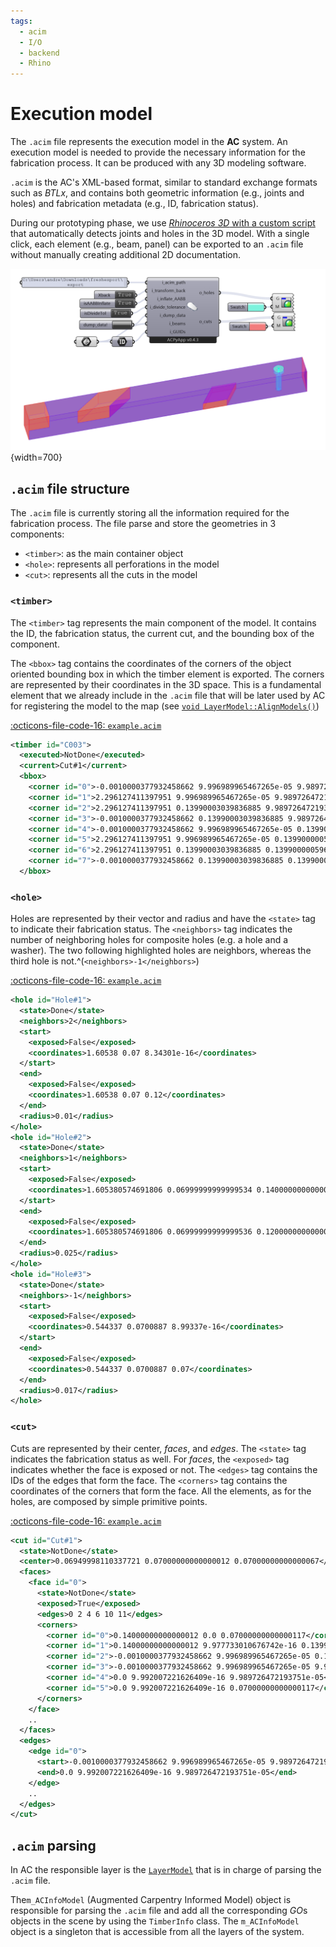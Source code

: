 ```yaml
---
tags:
  - acim
  - I/O
  - backend
  - Rhino
---
```


# Execution model

The `.acim` file represents the execution model in the **AC** system. An execution model is needed to provide the necessary information for the fabrication process. It can be produced with any 3D modeling software.

`.acim` is the AC's XML-based format, similar to standard exchange formats such as *BTLx*, and contains both geometric information (e.g., joints and holes) and fabrication metadata (e.g., ID, fabrication status).

During our prototyping phase, we use [*Rhinoceros 3D* with a custom script](https://github.com/ibois-epfl/augmented-carpentry/blob/main/py/components/acimexporter/code.py) that automatically detects joints and holes in the 3D model. With a single click, each element (e.g., beam, panel) can be exported to an `.acim` file without manually creating additional 2D documentation.

![acim export image ><](../../assets/images/developer_guide/only_acim_exporter.png){width=700}


## `.acim` file structure

The `.acim` file is currently storing all the information required for the fabrication process. The file parse and store the geometries in 3 components:

* `<timber>`: as the main container object
* `<hole>`: represents all perforations in the model
* `<cut>`: represents all the cuts in the model

### `<timber>`

The `<timber>` tag represents the main component of the model. It contains the ID, the fabrication status, the current cut, and the bounding box of the component.

The `<bbox>` tag contains the coordinates of the corners of the object oriented bounding box in which the timber element is exported. The corners are represented by their coordinates in the 3D space. This is a fundamental element that we already include in the `.acim` file that will be later used by AC for registering the model to the map (see [`void LayerModel::AlignModels()`](https://github.com/ibois-epfl/augmented-carpentry/blob/ecc39246c4996833e271c96de244561f85d6dc81/src/AIAC/LayerModel.cpp#L121-L179))

[:octicons-file-code-16: `example.acim`](../../assets/example_files/C003.acim)
```xml
<timber id="C003">
  <executed>NotDone</executed>
  <current>Cut#1</current>
  <bbox>
    <corner id="0">-0.0010000377932458662 9.996989965467265e-05 9.989726472193752e-05</corner>
    <corner id="1">2.296127411397951 9.996989965467265e-05 9.989726472193752e-05</corner>
    <corner id="2">2.296127411397951 0.13990003039836885 9.989726472193752e-05</corner>
    <corner id="3">-0.0010000377932458662 0.13990003039836885 9.989726472193752e-05</corner>
    <corner id="4">-0.0010000377932458662 9.996989965467265e-05 0.13990000059604646</corner>
    <corner id="5">2.296127411397951 9.996989965467265e-05 0.13990000059604646</corner>
    <corner id="6">2.296127411397951 0.13990003039836885 0.13990000059604646</corner>
    <corner id="7">-0.0010000377932458662 0.13990003039836885 0.13990000059604646</corner>
  </bbox>
```


### `<hole>`

Holes are represented by their vector and radius and have the `<state>` tag to indicate their fabrication status. The `<neighbors>` tag indicates the number of neighboring holes for composite holes (e.g. a hole and a washer). The two following highlighted holes are neighbors, whereas the third hole is not.^(`<neighbors>-1</neighbors>`)

[:octicons-file-code-16: `example.acim`](../../assets/example_files/C003.acim)
```xml hl_lines="1 14"
<hole id="Hole#1">
  <state>Done</state>
  <neighbors>2</neighbors>
  <start>
    <exposed>False</exposed>
    <coordinates>1.60538 0.07 8.34301e-16</coordinates>
  </start>
  <end>
    <exposed>False</exposed>
    <coordinates>1.60538 0.07 0.12</coordinates>
  </end>
  <radius>0.01</radius>
</hole>
<hole id="Hole#2">
  <state>Done</state>
  <neighbors>1</neighbors>
  <start>
    <exposed>False</exposed>
    <coordinates>1.605380574691806 0.06999999999999534 0.14000000000000057</coordinates>
  </start>
  <end>
    <exposed>False</exposed>
    <coordinates>1.605380574691806 0.06999999999999536 0.1200000000000006</coordinates>
  </end>
  <radius>0.025</radius>
</hole>
<hole id="Hole#3">
  <state>Done</state>
  <neighbors>-1</neighbors>
  <start>
    <exposed>False</exposed>
    <coordinates>0.544337 0.0700887 8.99337e-16</coordinates>
  </start>
  <end>
    <exposed>False</exposed>
    <coordinates>0.544337 0.0700887 0.07</coordinates>
  </end>
  <radius>0.017</radius>
</hole>
```

### `<cut>`

Cuts are represented by their center, *faces*, and *edges*. The `<state>` tag indicates the fabrication status as well. For *faces*, the `<exposed>` tag indicates whether the face is exposed or not. The `<edges>` tag contains the IDs of the edges that form the face. The `<corners>` tag contains the coordinates of the corners that form the face. All the elements, as for the holes, are composed by simple primitive points.

[:octicons-file-code-16: `example.acim`](../../assets/example_files/C003.acim)
```xml linenums="1"
<cut id="Cut#1">
  <state>NotDone</state>
  <center>0.06949998110337721 0.07000000000000012 0.07000000000000067</center>
  <faces>
    <face id="0">
      <state>NotDone</state>
      <exposed>True</exposed>
      <edges>0 2 4 6 10 11</edges>
      <corners>
        <corner id="0">0.14000000000000012 0.0 0.07000000000000117</corner>
        <corner id="1">0.14000000000000012 9.977733010676742e-16 0.13990000059604646</corner>
        <corner id="2">-0.0010000377932458662 9.996989965467265e-05 0.13990000059604646</corner>
        <corner id="3">-0.0010000377932458662 9.996989965467265e-05 9.989726472193752e-05</corner>
        <corner id="4">0.0 9.992007221626409e-16 9.989726472193751e-05</corner>
        <corner id="5">0.0 9.992007221626409e-16 0.07000000000000117</corner>
      </corners>
    </face>
    ..
  </faces>
  <edges>
    <edge id="0">
      <start>-0.0010000377932458662 9.996989965467265e-05 9.989726472193752e-05</start>
      <end>0.0 9.992007221626409e-16 9.989726472193751e-05</end>
    </edge>
    ..
  </edges>
</cut>
```

## `.acim` parsing

In AC the responsible layer is the [`LayerModel`](https://github.com/ibois-epfl/augmented-carpentry/blob/main/src/AIAC/LayerModel.h) that is in charge of parsing the `.acim` file.

The`m_ACInfoModel` (Augmented Carpentry Informed Model) object is responsible for parsing the `.acim` file and add all the corresponding *GO*s objects in the scene by using the `TimberInfo` class. The `m_ACInfoModel` object is a singleton that is accessible from all the layers of the system.